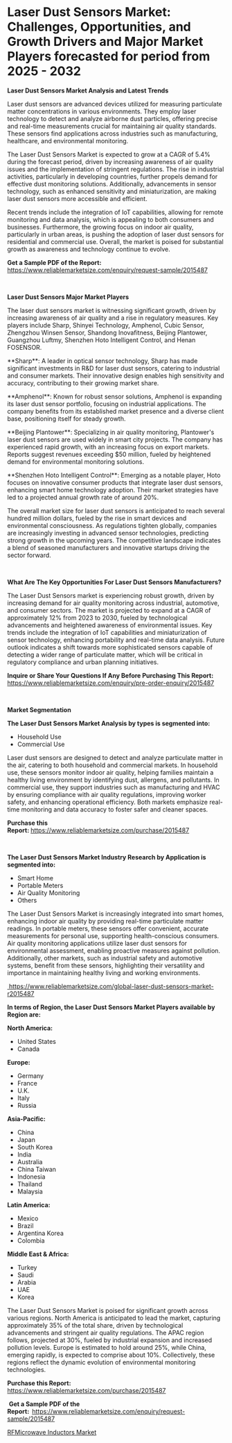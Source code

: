 <p><h1>Laser Dust Sensors Market: Challenges, Opportunities, and Growth Drivers and Major Market Players forecasted for period from 2025 - 2032</h1></p><p><strong>Laser Dust Sensors Market Analysis and Latest Trends</strong></p>
<p><p>Laser dust sensors are advanced devices utilized for measuring particulate matter concentrations in various environments. They employ laser technology to detect and analyze airborne dust particles, offering precise and real-time measurements crucial for maintaining air quality standards. These sensors find applications across industries such as manufacturing, healthcare, and environmental monitoring.</p><p>The Laser Dust Sensors Market is expected to grow at a CAGR of 5.4% during the forecast period, driven by increasing awareness of air quality issues and the implementation of stringent regulations. The rise in industrial activities, particularly in developing countries, further propels demand for effective dust monitoring solutions. Additionally, advancements in sensor technology, such as enhanced sensitivity and miniaturization, are making laser dust sensors more accessible and efficient.</p><p>Recent trends include the integration of IoT capabilities, allowing for remote monitoring and data analysis, which is appealing to both consumers and businesses. Furthermore, the growing focus on indoor air quality, particularly in urban areas, is pushing the adoption of laser dust sensors for residential and commercial use. Overall, the market is poised for substantial growth as awareness and technology continue to evolve.</p></p>
<p><strong>Get a Sample PDF of the Report:&nbsp;</strong> <a href="https://www.reliablemarketsize.com/enquiry/request-sample/2015487?utm_campaign=973&utm_medium=2&utm_source=Github&utm_content=ia&utm_term=17012025&utm_id=laser-dust-sensors">https://www.reliablemarketsize.com/enquiry/request-sample/2015487</a></p>
<p>&nbsp;</p>
<p><strong>Laser Dust Sensors Major Market Players</strong></p>
<p><p>The laser dust sensors market is witnessing significant growth, driven by increasing awareness of air quality and a rise in regulatory measures. Key players include Sharp, Shinyei Technology, Amphenol, Cubic Sensor, Zhengzhou Winsen Sensor, Shandong Inovafitness, Beijing Plantower, Guangzhou Luftmy, Shenzhen Hoto Intelligent Control, and Henan FOSENSOR.</p><p>**Sharp**: A leader in optical sensor technology, Sharp has made significant investments in R&D for laser dust sensors, catering to industrial and consumer markets. Their innovative design enables high sensitivity and accuracy, contributing to their growing market share.</p><p>**Amphenol**: Known for robust sensor solutions, Amphenol is expanding its laser dust sensor portfolio, focusing on industrial applications. The company benefits from its established market presence and a diverse client base, positioning itself for steady growth.</p><p>**Beijing Plantower**: Specializing in air quality monitoring, Plantower's laser dust sensors are used widely in smart city projects. The company has experienced rapid growth, with an increasing focus on export markets. Reports suggest revenues exceeding $50 million, fueled by heightened demand for environmental monitoring solutions.</p><p>**Shenzhen Hoto Intelligent Control**: Emerging as a notable player, Hoto focuses on innovative consumer products that integrate laser dust sensors, enhancing smart home technology adoption. Their market strategies have led to a projected annual growth rate of around 20%.</p><p>The overall market size for laser dust sensors is anticipated to reach several hundred million dollars, fueled by the rise in smart devices and environmental consciousness. As regulations tighten globally, companies are increasingly investing in advanced sensor technologies, predicting strong growth in the upcoming years. The competitive landscape indicates a blend of seasoned manufacturers and innovative startups driving the sector forward.</p></p>
<p>&nbsp;</p>
<p><strong>What Are The Key Opportunities For Laser Dust Sensors Manufacturers?</strong></p>
<p><p>The Laser Dust Sensors market is experiencing robust growth, driven by increasing demand for air quality monitoring across industrial, automotive, and consumer sectors. The market is projected to expand at a CAGR of approximately 12% from 2023 to 2030, fueled by technological advancements and heightened awareness of environmental issues. Key trends include the integration of IoT capabilities and miniaturization of sensor technology, enhancing portability and real-time data analysis. Future outlook indicates a shift towards more sophisticated sensors capable of detecting a wider range of particulate matter, which will be critical in regulatory compliance and urban planning initiatives.</p></p>
<p><strong>Inquire or Share Your Questions If Any Before Purchasing This Report:</strong> <a href="https://www.reliablemarketsize.com/enquiry/pre-order-enquiry/2015487?utm_campaign=973&utm_medium=2&utm_source=Github&utm_content=ia&utm_term=17012025&utm_id=laser-dust-sensors">https://www.reliablemarketsize.com/enquiry/pre-order-enquiry/2015487</a></p>
<p>&nbsp;</p>
<p><strong>Market Segmentation</strong></p>
<p><strong>The Laser Dust Sensors Market Analysis by types is segmented into:</strong></p>
<p><ul><li>Household Use</li><li>Commercial Use</li></ul></p>
<p><p>Laser dust sensors are designed to detect and analyze particulate matter in the air, catering to both household and commercial markets. In household use, these sensors monitor indoor air quality, helping families maintain a healthy living environment by identifying dust, allergens, and pollutants. In commercial use, they support industries such as manufacturing and HVAC by ensuring compliance with air quality regulations, improving worker safety, and enhancing operational efficiency. Both markets emphasize real-time monitoring and data accuracy to foster safer and cleaner spaces.</p></p>
<p><strong>Purchase this Report:&nbsp;</strong><a href="https://www.reliablemarketsize.com/purchase/2015487?utm_campaign=973&utm_medium=2&utm_source=Github&utm_content=ia&utm_term=17012025&utm_id=laser-dust-sensors">https://www.reliablemarketsize.com/purchase/2015487</a></p>
<p>&nbsp;</p>
<p><strong>The Laser Dust Sensors Market Industry Research by Application is segmented into:</strong></p>
<p><ul><li>Smart Home</li><li>Portable Meters</li><li>Air Quality Monitoring</li><li>Others</li></ul></p>
<p><p>The Laser Dust Sensors Market is increasingly integrated into smart homes, enhancing indoor air quality by providing real-time particulate matter readings. In portable meters, these sensors offer convenient, accurate measurements for personal use, supporting health-conscious consumers. Air quality monitoring applications utilize laser dust sensors for environmental assessment, enabling proactive measures against pollution. Additionally, other markets, such as industrial safety and automotive systems, benefit from these sensors, highlighting their versatility and importance in maintaining healthy living and working environments.</p></p>
<p><a href="https://www.reliablemarketsize.com/global-laser-dust-sensors-market-r2015487?utm_campaign=973&utm_medium=2&utm_source=Github&utm_content=ia&utm_term=17012025&utm_id=laser-dust-sensors">&nbsp;https://www.reliablemarketsize.com/global-laser-dust-sensors-market-r2015487</a></p>
<p><strong>In terms of Region, the Laser Dust Sensors Market Players available by Region are:</strong></p>
<p>
    <p> <strong> North America: </strong>
        <ul>
            <li>United States</li>
            <li>Canada</li>
        </ul>
        </p> 
    <p> <strong> Europe: </strong>
        <ul>
            <li>Germany</li>
            <li>France</li>
            <li>U.K.</li>
            <li>Italy</li>
            <li>Russia</li>
        </ul>
        </p> 
    <p> <strong> Asia-Pacific: </strong>
        <ul>
            <li>China</li>
            <li>Japan</li>
            <li>South Korea</li>
            <li>India</li>
            <li>Australia</li>
            <li>China Taiwan</li>
            <li>Indonesia</li>
            <li>Thailand</li>
            <li>Malaysia</li>
        </ul>
        </p> 
    <p> <strong> Latin America: </strong>
        <ul>
            <li>Mexico</li>
            <li>Brazil</li>
            <li>Argentina Korea</li>
            <li>Colombia</li>
        </ul>
        </p> 
    <p> <strong> Middle East & Africa: </strong>
        <ul>
            <li>Turkey</li>
            <li>Saudi</li>
            <li>Arabia</li>
            <li>UAE</li>
            <li>Korea</li>
        </ul>
    </p>
    </p>
<p><p>The Laser Dust Sensors Market is poised for significant growth across various regions. North America is anticipated to lead the market, capturing approximately 35% of the total share, driven by technological advancements and stringent air quality regulations. The APAC region follows, projected at 30%, fueled by industrial expansion and increased pollution levels. Europe is estimated to hold around 25%, while China, emerging rapidly, is expected to comprise about 10%. Collectively, these regions reflect the dynamic evolution of environmental monitoring technologies.</p></p>
<p><strong>Purchase this Report: </strong><a href="https://www.reliablemarketsize.com/purchase/2015487?utm_campaign=973&utm_medium=2&utm_source=Github&utm_content=ia&utm_term=17012025&utm_id=laser-dust-sensors">https://www.reliablemarketsize.com/purchase/2015487</a></p>
<p>&nbsp;<strong>Get a Sample PDF of the Report:&nbsp;&nbsp;</strong><a href="https://www.reliablemarketsize.com/enquiry/request-sample/2015487?utm_campaign=973&utm_medium=2&utm_source=Github&utm_content=ia&utm_term=17012025&utm_id=laser-dust-sensors">https://www.reliablemarketsize.com/enquiry/request-sample/2015487</a></p>
<p><strong></strong></p>
<p><p><a href="https://github.com/castoriffic/Market-Research-Report-List-5/blob/main/rfmicrowave-inductors-market.md?utm_campaign=973&utm_medium=2&utm_source=Github&utm_content=ia&utm_term=17012025&utm_id=laser-dust-sensors">RFMicrowave Inductors Market</a></p></p>